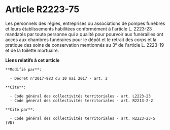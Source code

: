 # Article R2223-75

Les personnels des régies, entreprises ou associations de pompes funèbres et leurs établissements habilitées conformément à
l'article L. 2223-23 mandatés par toute personne qui a qualité pour pourvoir aux funérailles ont accès aux chambres
funéraires pour le dépôt et le retrait des corps et la pratique des soins de conservation mentionnés au 3° de l'article L.
2223-19 et de la toilette mortuaire.

**Liens relatifs à cet article**

	**Modifié par**:

	  - Décret n°2017-983 du 10 mai 2017 - art. 2

	**Cite**:

	  - Code général des collectivités territoriales - art. L2223-23
	  - Code général des collectivités territoriales - art. R2213-2-2

	**Cité par**:

	  - Code général des collectivités territoriales - art. R2223-23-5 (VD)
